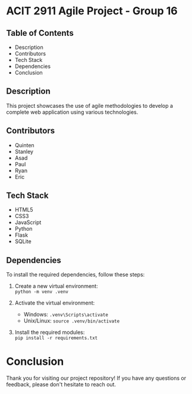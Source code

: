 # ACIT 2911 Agile Project - Group 16

## Table of Contents
- Description
- Contributors
- Tech Stack
- Dependencies
- Conclusion

## Description
This project showcases the use of agile methodologies to develop a complete web application using various technologies.

## Contributors
- Quinten
- Stanley
- Asad
- Paul
- Ryan
- Eric

## Tech Stack
- HTML5
- CSS3
- JavaScript
- Python
- Flask
- SQLite

## Dependencies
To install the required dependencies, follow these steps:

1. Create a new virtual environment:  
    `python -m venv .venv`

2. Activate the virtual environment:    
    - Windows: `.venv\Scripts\activate`
    - Unix/Linux: `source .venv/bin/activate`

3. Install the required modules:  
    `pip install -r requirements.txt`

# Conclusion
Thank you for visiting our project repository! If you have any questions or feedback, please don't hesitate to reach out. 